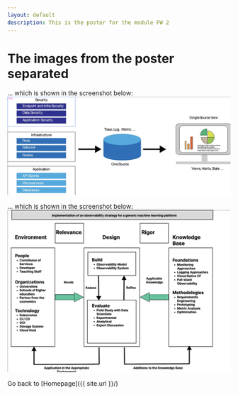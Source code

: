 ```yaml
---
layout: default
description: This is the poster for the module FW 2
---
```

# The images from the poster separated

... which is shown in the screenshot below:
![Overview Full stack Observability](./Full-stack-Observability.jpg)

... which is shown in the screenshot below:
![My Design Science Research for Observability](./observabilityDSR.jpg)

Go back to [Homepage]({{ site.url }}/) 